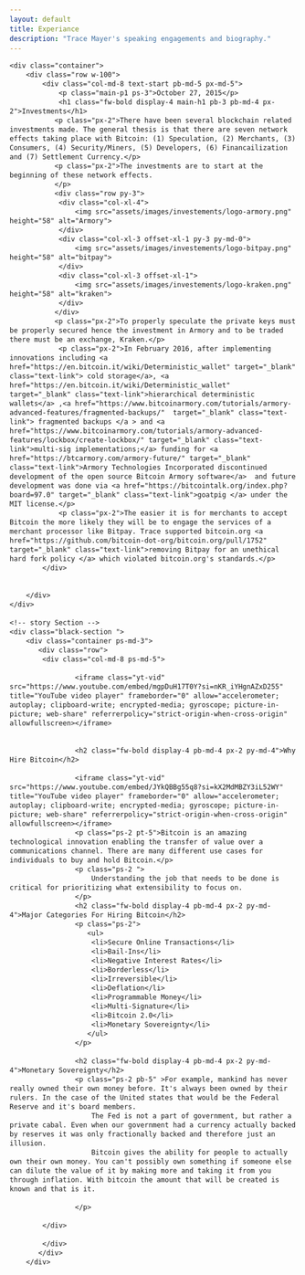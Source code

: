 ```yaml
---
layout: default
title: Experiance
description: "Trace Mayer's speaking engagements and biography."
---
```


<html>
<body>

  <!-- Main Section -->
    <div class="container">
        <div class="row w-100">
            <div class="col-md-8 text-start pb-md-5 px-md-5">
                <p class="main-p1 ps-3">October 27, 2015</p>
                <h1 class="fw-bold display-4 main-h1 pb-3 pb-md-4 px-2">Investments</h1>
               <p class="px-2">There have been several blockchain related investments made. The general thesis is that there are seven network effects taking place with Bitcoin: (1) Speculation, (2) Merchants, (3) Consumers, (4) Security/Miners, (5) Developers, (6) Financailization and (7) Settlement Currency.</p>
               <p class="px-2">The investments are to start at the beginning of these network effects.
               </p>
               <div class="row py-3">
                <div class="col-xl-4">
                    <img src="assets/images/investements/logo-armory.png" height="58" alt="Armory">
                </div>
                <div class="col-xl-3 offset-xl-1 py-3 py-md-0">
                    <img src="assets/images/investements/logo-bitpay.png" height="58" alt="bitpay">
                </div>
                <div class="col-xl-3 offset-xl-1">
                    <img src="assets/images/investements/logo-kraken.png" height="58" alt="kraken">
                </div>
               </div>
               <p class="px-2">To properly speculate the private keys must be properly secured hence the investment in Armory and to be traded there must be an exchange, Kraken.</p>
                <p class="px-2">In February 2016, after implementing innovations including <a href="https://en.bitcoin.it/wiki/Deterministic_wallet" target="_blank" class="text-link"> cold storage</a>, <a href="https://en.bitcoin.it/wiki/Deterministic_wallet"  target="_blank" class="text-link">hierarchical deterministic wallets</a> ,<a href="https://www.bitcoinarmory.com/tutorials/armory-advanced-features/fragmented-backups/"  target="_blank" class="text-link"> fragmented backups </a > and <a href="https://www.bitcoinarmory.com/tutorials/armory-advanced-features/lockbox/create-lockbox/" target="_blank" class="text-link">multi-sig implementations;</a> funding for <a href="https://btcarmory.com/armory-future/" target="_blank" class="text-link">Armory Technologies Incorporated discontinued development of the open source Bitcoin Armory software</a>  and future development was done via <a href="https://bitcointalk.org/index.php?board=97.0" target="_blank" class="text-link">goatpig </a> under the MIT license.</p>
                <p class="px-2">The easier it is for merchants to accept Bitcoin the more likely they will be to engage the services of a merchant processor like Bitpay. Trace supported bitcoin.org <a href="https://github.com/bitcoin-dot-org/bitcoin.org/pull/1752"  target="_blank" class="text-link">removing Bitpay for an unethical hard fork policy </a> which violated bitcoin.org's standards.</p>
            </div>

            
        </div>
    </div>

    <!-- story Section -->
    <div class="black-section ">
        <div class="container ps-md-3">
           <div class="row">
            <div class="col-md-8 ps-md-5">
             
                    <iframe class="yt-vid" src="https://www.youtube.com/embed/mgpDuH17T0Y?si=nKR_iYHgnAZxD255" title="YouTube video player" frameborder="0" allow="accelerometer; autoplay; clipboard-write; encrypted-media; gyroscope; picture-in-picture; web-share" referrerpolicy="strict-origin-when-cross-origin" allowfullscreen></iframe>
                    

                    <h2 class="fw-bold display-4 pb-md-4 px-2 py-md-4">Why Hire Bitcoin</h2>

                    <iframe class="yt-vid" src="https://www.youtube.com/embed/JYkQBBg55q8?si=kX2MdMBZY3iL52WY" title="YouTube video player" frameborder="0" allow="accelerometer; autoplay; clipboard-write; encrypted-media; gyroscope; picture-in-picture; web-share" referrerpolicy="strict-origin-when-cross-origin" allowfullscreen></iframe>
                    <p class="ps-2 pt-5">Bitcoin is an amazing technological innovation enabling the transfer of value over a communications channel. There are many different use cases for individuals to buy and hold Bitcoin.</p>
                    <p class="ps-2 ">
                        Understanding the job that needs to be done is critical for prioritizing what extensibility to focus on.
                    </p>
                    <h2 class="fw-bold display-4 pb-md-4 px-2 py-md-4">Major Categories For Hiring Bitcoin</h2>
                    <p class="ps-2">
                       <ul>
                        <li>Secure Online Transactions</li>
                        <li>Bail-Ins</li>
                        <li>Negative Interest Rates</li>
                        <li>Borderless</li>
                        <li>Irreversible</li>
                        <li>Deflation</li>
                        <li>Programmable Money</li>
                        <li>Multi-Signature</li>
                        <li>Bitcoin 2.0</li>
                        <li>Monetary Sovereignty</li>
                       </ul>
                    </p>

                    <h2 class="fw-bold display-4 pb-md-4 px-2 py-md-4">Monetary Sovereignty</h2>
                    <p class="ps-2 pb-5" >For example, mankind has never really owned their own money before. It's always been owned by their rulers. In the case of the United states that would be the Federal Reserve and it's board members.
                        The Fed is not a part of government, but rather a private cabal. Even when our government had a currency actually backed by reserves it was only fractionally backed and therefore just an illusion.
                        Bitcoin gives the ability for people to actually own their own money. You can't possibly own something if someone else can dilute the value of it by making more and taking it from you through inflation. With bitcoin the amount that will be created is known and that is it.
                       
                    </p>

            </div>
               
            </div>
           </div>
        </div>
    
</body>
</html>